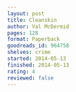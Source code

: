 ```yaml
---
layout: post
title: Cleanskin
author: Val McDermid 
pages: 128
format: Paperback
goodreads_id: 964758
shelves: crime
started: 2014-05-13
finished: 2014-05-13
rating: 4
reviewed: false
---
```

